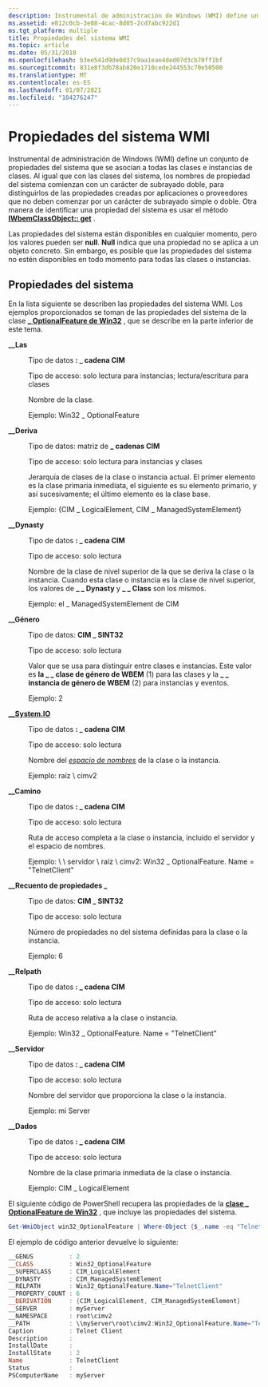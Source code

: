 ```yaml
---
description: Instrumental de administración de Windows (WMI) define un conjunto de propiedades del sistema que se asocian a todas las clases e instancias de clases.
ms.assetid: e812c0cb-3e08-4cac-8d05-2cd7abc922d1
ms.tgt_platform: multiple
title: Propiedades del sistema WMI
ms.topic: article
ms.date: 05/31/2018
ms.openlocfilehash: b3ee541d9de0d37c9aa1eae4ded07d3cb70ff1bf
ms.sourcegitcommit: 831e8f3db78ab820e1710cede244553c70e50500
ms.translationtype: MT
ms.contentlocale: es-ES
ms.lasthandoff: 01/07/2021
ms.locfileid: "104276247"
---
```

# <a name="wmi-system-properties"></a>Propiedades del sistema WMI

Instrumental de administración de Windows (WMI) define un conjunto de propiedades del sistema que se asocian a todas las clases e instancias de clases. Al igual que con las clases del sistema, los nombres de propiedad del sistema comienzan con un carácter de subrayado doble, para distinguirlos de las propiedades creadas por aplicaciones o proveedores que no deben comenzar por un carácter de subrayado simple o doble. Otra manera de identificar una propiedad del sistema es usar el método [**IWbemClassObject:: get**](/windows/desktop/api/WbemCli/nf-wbemcli-iwbemclassobject-get) .

Las propiedades del sistema están disponibles en cualquier momento, pero los valores pueden ser **null**. **Null** indica que una propiedad no se aplica a un objeto concreto. Sin embargo, es posible que las propiedades del sistema no estén disponibles en todo momento para todas las clases o instancias.

## <a name="system-properties"></a>Propiedades del sistema

En la lista siguiente se describen las propiedades del sistema WMI. Los ejemplos proporcionados se toman de las propiedades del sistema de la clase [**\_ OptionalFeature de Win32**](/windows/desktop/CIMWin32Prov/win32-optionalfeature) , que se describe en la parte inferior de este tema.

<dl> <dt>

<span id="__Class"></span><span id="__class"></span><span id="__CLASS"></span>**\_\_Las**
</dt> <dd>

Tipo de datos **: \_ cadena CIM**

Tipo de acceso: solo lectura para instancias; lectura/escritura para clases

Nombre de la clase.

Ejemplo: Win32 \_ OptionalFeature

</dd> <dt>

<span id="__Derivation"></span><span id="__derivation"></span><span id="__DERIVATION"></span>**\_\_Deriva**
</dt> <dd>

Tipo de datos: matriz de **\_ cadenas CIM**

Tipo de acceso: solo lectura para instancias y clases

Jerarquía de clases de la clase o instancia actual. El primer elemento es la clase primaria inmediata, el siguiente es su elemento primario, y así sucesivamente; el último elemento es la clase base.

Ejemplo: {CIM \_ LogicalElement, CIM \_ ManagedSystemElement}

</dd> <dt>

<span id="__Dynasty"></span><span id="__dynasty"></span><span id="__DYNASTY"></span>**\_\_Dynasty**
</dt> <dd>

Tipo de datos **: \_ cadena CIM**

Tipo de acceso: solo lectura

Nombre de la clase de nivel superior de la que se deriva la clase o la instancia. Cuando esta clase o instancia es la clase de nivel superior, los valores de **\_ \_ Dynasty** y **\_ \_ Class** son los mismos.

Ejemplo: el \_ ManagedSystemElement de CIM

</dd> <dt>

<span id="__Genus"></span><span id="__genus"></span><span id="__GENUS"></span>**\_\_Género**
</dt> <dd>

Tipo de datos: **CIM \_ SINT32**

Tipo de acceso: solo lectura

Valor que se usa para distinguir entre clases e instancias. Este valor es **la \_ \_ clase de género de WBEM** (1) para las clases y la **\_ \_ instancia de género de WBEM** (2) para instancias y eventos.

Ejemplo: 2

</dd> <dt>

<span id="__Namespace"></span><span id="__namespace"></span><span id="__NAMESPACE"></span>[**\_\_System.IO**](--namespace.md)
</dt> <dd>

Tipo de datos **: \_ cadena CIM**

Tipo de acceso: solo lectura

Nombre del [*espacio de nombres*](gloss-n.md) de la clase o la instancia.

Ejemplo: raíz \\ cimv2

</dd> <dt>

<span id="__Path"></span><span id="__path"></span><span id="__PATH"></span>**\_\_Camino**
</dt> <dd>

Tipo de datos **: \_ cadena CIM**

Tipo de acceso: solo lectura

Ruta de acceso completa a la clase o instancia, incluido el servidor y el espacio de nombres.

Ejemplo: \\ \\ servidor \\ raíz \\ cimv2: Win32 \_ OptionalFeature. Name = "TelnetClient"

</dd> <dt>

<span id="__Property_Count"></span><span id="__property_count"></span><span id="__PROPERTY_COUNT"></span>**\_\_Recuento de propiedades \_**
</dt> <dd>

Tipo de datos: **CIM \_ SINT32**

Tipo de acceso: solo lectura

Número de propiedades no del sistema definidas para la clase o la instancia.

Ejemplo: 6

</dd> <dt>

<span id="__Relpath"></span><span id="__relpath"></span><span id="__RELPATH"></span>**\_\_Relpath**
</dt> <dd>

Tipo de datos **: \_ cadena CIM**

Tipo de acceso: solo lectura

Ruta de acceso relativa a la clase o instancia.

Ejemplo: Win32 \_ OptionalFeature. Name = "TelnetClient"

</dd> <dt>

<span id="__Server"></span><span id="__server"></span><span id="__SERVER"></span>**\_\_Servidor**
</dt> <dd>

Tipo de datos **: \_ cadena CIM**

Tipo de acceso: solo lectura

Nombre del servidor que proporciona la clase o la instancia.

Ejemplo: mi Server

</dd> <dt>

<span id="__Superclass"></span><span id="__superclass"></span><span id="__SUPERCLASS"></span>**\_\_Dados**
</dt> <dd>

Tipo de datos **: \_ cadena CIM**

Tipo de acceso: solo lectura

Nombre de la clase primaria inmediata de la clase o instancia.

Ejemplo: CIM \_ LogicalElement

</dd> </dl>

El siguiente código de PowerShell recupera las propiedades de la [**clase \_ OptionalFeature de Win32**](/windows/desktop/CIMWin32Prov/win32-optionalfeature) , que incluye las propiedades del sistema.


```PowerShell
Get-WmiObject win32_OptionalFeature | Where-Object {$_.name -eq "TelnetClient"}
```



El ejemplo de código anterior devuelve lo siguiente:


```PowerShell
__GENUS          : 2
__CLASS          : Win32_OptionalFeature
__SUPERCLASS     : CIM_LogicalElement
__DYNASTY        : CIM_ManagedSystemElement
__RELPATH        : Win32_OptionalFeature.Name="TelnetClient"
__PROPERTY_COUNT : 6
__DERIVATION     : {CIM_LogicalElement, CIM_ManagedSystemElement}
__SERVER         : myServer
__NAMESPACE      : root\cimv2
__PATH           : \\myServer\root\cimv2:Win32_OptionalFeature.Name="TelnetClient"
Caption          : Telnet Client
Description      : 
InstallDate      : 
InstallState     : 2
Name             : TelnetClient
Status           : 
PSComputerName   : myServer
```



 

 
